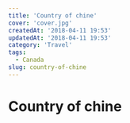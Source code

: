 ```yaml
---
title: 'Country of chine'
cover: 'cover.jpg'
createdAt: '2018-04-11 19:53'
updatedAt: '2018-04-11 19:53'
category: 'Travel'
tags:
  - Canada
slug: country-of-chine
---
```


# Country of chine

